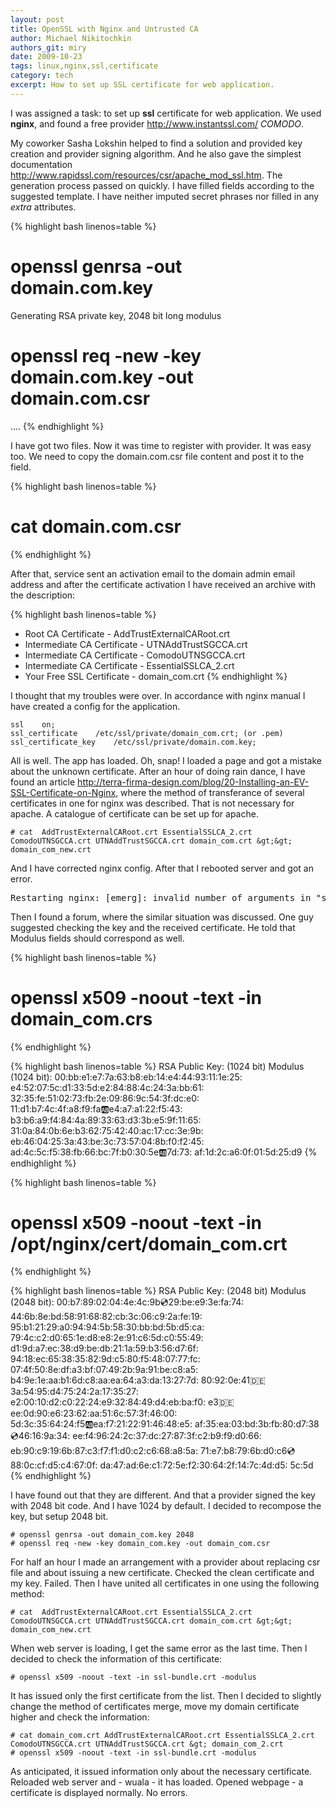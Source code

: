 ```yaml
---
layout: post
title: OpenSSL with Nginx and Untrusted CA
author: Michael Nikitochkin
authors_git: miry
date: 2009-10-23
tags: linux,nginx,ssl,certificate
category: tech
excerpt: How to set up SSL certificate for web application.
---
```


I was assigned a task: to set up <strong>ssl</strong> certificate for web application. We used  <strong>nginx</strong>, and found a free provider http://www.instantssl.com/ *COMODO*.

My coworker Sasha Lokshin helped to find a solution and provided key creation and provider signing algorithm. And he also gave the simplest documentation http://www.rapidssl.com/resources/csr/apache_mod_ssl.htm. The generation process passed on quickly. I have filled fields according to the suggested template. I have neither imputed secret phrases nor filled in any *extra* attributes.

{% highlight bash linenos=table %}
# openssl genrsa -out domain.com.key
Generating RSA private key, 2048 bit long modulus

# openssl req -new -key domain.com.key -out domain.com.csr
....
{% endhighlight %}

I have got two files. Now it was time to register with provider. It was easy too. We need to copy the  domain.com.csr file content and post it to the field. 

{% highlight bash linenos=table %}
# cat domain.com.csr
{% endhighlight %}

After that, service sent an activation email to the domain admin email address and after the certificate activation I have received an archive with the description:

{% highlight bash linenos=table %}
* Root CA Certificate - AddTrustExternalCARoot.crt
* Intermediate CA Certificate - UTNAddTrustSGCCA.crt
* Intermediate CA Certificate - ComodoUTNSGCCA.crt
* Intermediate CA Certificate - EssentialSSLCA_2.crt
* Your Free SSL Certificate - domain_com.crt
{% endhighlight %}

I thought that my troubles were over. In accordance with nginx manual I have created a config for the application. 

```
ssl    on;
ssl_certificate    /etc/ssl/private/domain_com.crt; (or .pem)
ssl_certificate_key    /etc/ssl/private/domain.com.key;
```

All is well. The app has loaded. Oh, snap! I loaded a page and got a mistake about the unknown certificate. After an hour of doing rain dance, I have found an article http://terra-firma-design.com/blog/20-Installing-an-EV-SSL-Certificate-on-Nginx, where the method of transferance of several certificates in one for nginx was described. That is not necessary for apache. A catalogue of certificate can be set up for apache. 

```
# cat  AddTrustExternalCARoot.crt EssentialSSLCA_2.crt ComodoUTNSGCCA.crt UTNAddTrustSGCCA.crt domain_com.crt &gt;&gt; domain_com_new.crt
```

And I have corrected nginx config. After that I rebooted server and got an error. 
<pre>Restarting nginx: [emerg]: invalid number of arguments in "ssl_certificate" directive in /opt/nginx/conf/production.conf:54</pre>

Then I found a forum, where the similar situation was discussed. One guy suggested checking the key and the received certificate. He told that Modulus fields should correspond as well. 

{% highlight bash linenos=table %}
# openssl x509 -noout -text -in domain_com.crs
{% endhighlight %}

{% highlight bash linenos=table %}
RSA Public Key: (1024 bit)
Modulus (1024 bit):
  00:bb:e1:e7:7a:63:b8:eb:14:e4:44:93:11:1e:25:
  e4:52:07:5c:d1:33:5d:e2:84:88:4c:24:3a:bb:61:
  32:35:fe:51:02:73:fb:2e:09:86:9c:54:3f:dc:e0:
  11:d1:b7:4c:4f:a8:f9:fa:ab:e4:a7:a1:22:f5:43:
  b3:b6:a9:f4:84:4a:89:33:63:d3:3b:e5:9f:11:65:
  31:0a:84:0b:6e:b3:62:75:42:40:ac:17:cc:3e:9b:
  eb:46:04:25:3a:43:be:3c:73:57:04:8b:f0:f2:45:
  ad:4c:5c:f5:38:fb:66:bc:7f:b0:30:5e:ab:7d:73:
  af:1d:2c:a6:0f:01:5d:25:d9
{% endhighlight %}

{% highlight bash linenos=table %}
# openssl x509 -noout -text -in /opt/nginx/cert/domain_com.crt
{% endhighlight %}

{% highlight bash linenos=table %}
RSA Public Key: (2048 bit)
Modulus (2048 bit):
  00:b7:89:02:04:4e:4c:9b:cd:29:be:e9:3e:fa:74:
  44:6b:8e:bd:58:91:68:82:cb:3c:06:c9:2a:fe:19:
  95:b1:21:29:a0:94:94:5b:58:30:bb:bd:5b:d5:ca:
  79:4c:c2:d0:65:1e:d8:e8:2e:91:c6:5d:c0:55:49:
  d1:9d:a7:ec:38:d9:be:db:21:1a:59:b3:56:d7:6f:
  94:18:ec:65:38:35:82:9d:c5:80:f5:48:07:77:fc:
  07:4f:50:8e:df:a3:bf:07:49:2b:9a:91:be:c8:a5:
  b4:9e:1e:aa:b1:6d:c8:aa:ea:64:a3:da:13:27:7d:
  80:92:0e:41:de:3a:54:95:d4:75:24:2a:17:35:27:
  e2:00:10:d2:c0:22:24:e9:32:84:49:d4:eb:ba:f0:
  e3:de:ee:0d:90:e6:23:62:aa:51:6c:57:3f:46:00:
  5d:3c:35:64:24:f5:ab:ea:f7:21:22:91:46:48:e5:
  af:35:ea:03:bd:3b:fb:80:d7:38:cd:46:16:9a:34:
  ee:f4:96:24:2c:37:dc:27:87:3f:c2:b9:f9:d0:66:
  eb:90:c9:19:6b:87:c3:f7:f1:d0:c2:c6:68:a8:5a:
  71:e7:b8:79:6b:d0:c6:cd:88:0c:cf:d5:c4:67:0f:
  da:47:ad:6e:c1:72:5e:f2:30:64:2f:14:7c:4d:d5:
  5c:5d
{% endhighlight %}

I have found out that they are different. And that a provider signed the key with 2048 bit code. And I have 1024 by default. I decided to recompose the key, but setup 2048 bit. 

```
# openssl genrsa -out domain_com.key 2048
# openssl req -new -key domain_com.key -out domain_com.csr
```

For half an hour I made an arrangement with a provider about replacing csr file and about issuing a new certificate. Checked the clean certificate and my key. Failed. Then I have united all certificates in one using the following method:

```
# cat  AddTrustExternalCARoot.crt EssentialSSLCA_2.crt ComodoUTNSGCCA.crt UTNAddTrustSGCCA.crt domain_com.crt &gt;&gt; domain_com_new.crt
```

When web server is loading, I get the same error as the last time. Then I decided to check the information of this certificate:

```
# openssl x509 -noout -text -in ssl-bundle.crt -modulus
```

It has issued only the first certificate from the list. Then I decided to slightly change the method of certificates merge, move my domain certificate higher and check the information:

```
# cat domain_com.crt AddTrustExternalCARoot.crt EssentialSSLCA_2.crt ComodoUTNSGCCA.crt UTNAddTrustSGCCA.crt &gt; domain_com_2.crt
# openssl x509 -noout -text -in ssl-bundle.crt -modulus
```

As anticipated, it issued information only about the necessary certificate. Reloaded web server and - wuala - it has loaded. Opened webpage - a certificate is displayed normally. No errors. 
